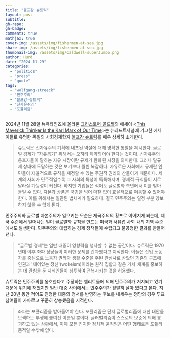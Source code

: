 ```yaml
---
title: "볼프강 슈트릭"
layout: post
subtitle:
gh-repo:
gh-badge:
comments: true
mathjax: true
cover-img: /assets/img/fishermen-at-sea.jpg
share-img: /assets/img/fishermen-at-sea.jpg
thumbnail-img: /assets/img/Caldwell-superJumbo.png
author: Hurd
date: "2024-11-29"
categories: 
  - "politics"
  - "press"
  - "quote"
tags: 
  - "wolfgang-streeck"
  - "민주주의"
  - "볼프강-슈트릭"
  - "신자유주의"
  - "포퓰리즘"
---
```


2024년 11월 28일 뉴욕타임즈에 올라온 [크리스토퍼 콜드웰](https://en.wikipedia.org/wiki/Christopher_Caldwell_\(journalist\))의 에세이 \<[This Maverick Thinker Is the Karl Marx of Our Time](https://www.nytimes.com/2024/11/28/opinion/wolfgang-streeck-populism.html)\>는 뉴레프트저널에 기고한 에세이들로 유명한 독일의 사회경제학자 [볼프강 슈트릭](https://en.wikipedia.org/wiki/Wolfgang_Streeck)를 매우 상세히 소개한다.

> 슈트릭은 신자유주의 기획에 내포된 역설에 대해 명확한 통찰을 제시한다. 글로벌 경제가 "자유롭기" 위해서는 오히려 제약되어야 한다는 것이다. 신자유주의 옹호자들이 말하는 자유 시장이란 규제가 완화된 시장을 의미한다. 그러나 탈규제 상태에 도달하는 것은 보기보다 훨씬 복잡하다. 자유로운 사회에서 규제란 인민들이 자율적으로 규칙을 제정할 수 있는 주권적 권리의 산물이기 때문이다. 세계의 사회가 민주적일수록 그 사회의 특성이 독특해지며, 경제적 규칙들이 서로 달라질 가능성이 커진다. 하지만 기업들은 적어도 글로벌화 측면에서 이를 받아들일 수 없다. 자본과 상품은 국경을 넘어 마찰 없이 효율적으로 이동할 수 있어야 한다. 이를 위해서는 일관된 법체계가 필요하다. 결국 민주주의는 일정 부분 양보하지 않을 수 없게 된다.

민주주의와 글로벌 자본주의가 일으키는 모순은 제국주의의 횡포로 이어지게 되는데, 제국 수준에서 일어나는 일이 글로벌화 규칙을 만드는 미국과 서유럽 사회 내의 지역 수준에서도 발생한다. 민주주의와 대립하는 경제 정책들이 수립되고 불공정한 결과를 만들어 낸다.

> "글로벌 경제"는 일반 대중이 영향력을 행사할 수 없는 공간이다. 슈트릭은 1970년대 이후 좌파 정당들이 이러한 문제를 간과했다고 지적한다. 이들은 산업 노동자를 중심으로 노동자 권리와 생활 수준을 주된 관심사로 삼았던 기존의 구조에 인권과 '깨어있는 정신'(wokeism)이라는 원칙 집합과 같은 가치 체계를 홍보하는 데 관심을 둔 지식인들이 침투하여 전복시키는 것을 허용했다.

슈트릭은 민주주의를 옹호한다고 주장하는 엘리트들에 의해 민주주의가 저지되고 있기 때문에 위기에 처했지만 일반 대중 사이에서는 민주주의가 활발히 살아 있다고 본다. 지난 20년 동안 적어도 진정한 대중의 정서를 반영하는 후보를 내세우는 정당의 경우 투표 참여율이 가파르고 꾸준히 상승했음을 지적한다.

> 좌파는 포퓰리즘을 받아들여야 한다. 포퓰리즘은 단지 글로벌리즘에 대한 대안을 모색하는 투쟁에 붙여진 이름일 뿐이다. 글러벌리즘이 스스로의 모순에 의해 붕괴하고 있는 상황에서, 이제 모든 진지한 정치적 움직임은 어떤 형태로든 포퓰리즘적일 수밖에 없다.
